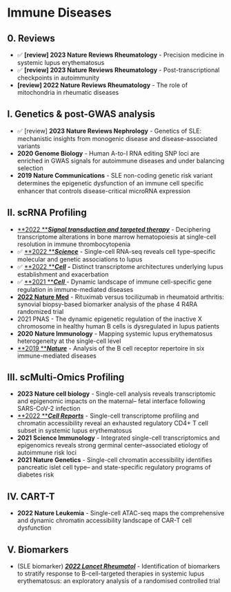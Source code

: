 # Immune Diseases

## 0. Reviews

* ✅  **\[review] 2023 Nature Reviews Rheumatology** - Precision medicine in systemic lupus erythematosus
* ✅  **\[review] 2023 Nature Reviews Rheumatology** - Post-transcriptional checkpoints in autoimmunity&#x20;
* **\[review] 2022 Nature Reviews Rheumatology** - The role of mitochondria in rheumatic diseases

## I. Genetics & post-GWAS analysis

* ✅ \[review] **2023 Nature Reviews Nephrology** - Genetics of SLE: mechanistic insights from monogenic disease and disease-associated variants
* **2020 Genome Biology** - Human A-to-I RNA editing SNP loci are enriched in GWAS signals for autoimmune diseases and under balancing selection
* **2019 Nature Communications** - SLE non-coding genetic risk variant determines the epigenetic dysfunction of an immune cell speciﬁc enhancer that controls disease-critical microRNA expression

## II. scRNA Profiling

* [**2022 **_**Signal transduction and targeted therapy**_](https://www.nature.com/articles/s41392-022-01167-9) - Deciphering transcriptome alterations in bone marrow hematopoiesis at single-cell resolution in immune thrombocytopenia
* ✅ [**2022 **_**Science**_](https://pubmed.ncbi.nlm.nih.gov/35389781/) - Single-cell RNA-seq reveals cell type–specific molecular and genetic associations to lupus
* ✅ [**2022 **_**Cell**_](https://www.sciencedirect.com/science/article/pii/S0092867422009242) _**-**_ Distinct transcriptome architectures underlying lupus establishment and exacerbation
* ✅ [**2021 **_**Cell**_ ](https://pubmed.ncbi.nlm.nih.gov/33930287/)- Dynamic landscape of immune cell-specific gene regulation in immune-mediated diseases
* [**2022 Nature Med**](https://www.nature.com/articles/s41591-022-01789-0) - Rituximab versus tocilizumab in rheumatoid arthritis: synovial biopsy-based biomarker analysis of the phase 4 R4RA randomized trial
* 2021 PNAS - The dynamic epigenetic regulation of the inactive X chromosome in healthy human B cells is dysregulated in lupus patients
* **2020 Nature Immunology** - Mapping systemic lupus erythematosus heterogeneity at the single-cell level
* [**2019 **_**Nature**_](https://pubmed.ncbi.nlm.nih.gov/31554970/) - Analysis of the B cell receptor repertoire in six immune-mediated diseases

## III. scMulti-Omics Profiling

* **2023 Nature cell biology** - Single-cell analysis reveals transcriptomic and epigenomic impacts on the maternal– fetal interface following SARS-CoV-2 infection
* [**2022 **_**Cell Reports**_](https://pubmed.ncbi.nlm.nih.gov/36351407/) - Single-cell transcriptome profiling and chromatin accessibility reveal an exhausted regulatory CD4+ T cell subset in systemic lupus erythematosus
* **2021 Science Immunology** - Integrated single-cell transcriptomics and epigenomics reveals strong germinal center–associated etiology of autoimmune risk loci
* **2021 Nature Genetics** - Single-cell chromatin accessibility identifies pancreatic islet cell type– and state-specific regulatory programs of diabetes risk

## IV. CART-T

* **2022 Nature Leukemia** - Single-cell ATAC-seq maps the comprehensive and dynamic chromatin accessibility landscape of CAR-T cell dysfunction

## V. Biomarkers&#x20;

* (SLE biomarker) [_**2022 Lancet Rheumatol**_](https://www.sciencedirect.com/science/article/pii/S2665991322003320?via%3Dihub) - Identification of biomarkers to stratify response to B-cell-targeted therapies in systemic lupus erythematosus: an exploratory analysis of a randomised controlled trial


